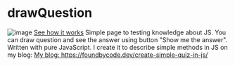 ﻿# drawQuestion
![image](https://user-images.githubusercontent.com/86100410/165283908-d484d587-1748-4db0-8c9f-6c258549b6e2.png)
<a href="https://joannakilian.github.io/drawQuestion/">See how it works</a>
Simple page to testing knowledge about JS. You can draw question and see the answer using button "Show me the answer".
Written with pure JavaScript.
I create it to describe simple methods in JS on my blog: <a href="https://foundbycode.dev/create-simple-quiz-in-js/">My blog: https://foundbycode.dev/create-simple-quiz-in-js/</a>
